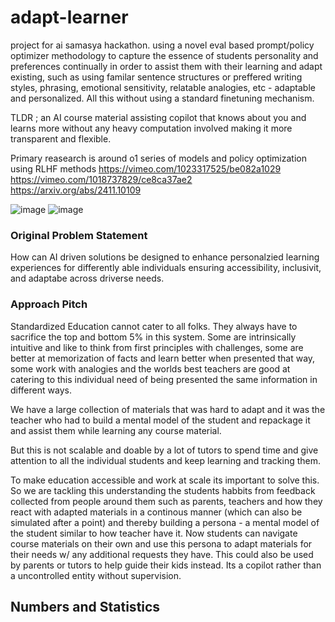 # adapt-learner
project for ai samasya hackathon. using a novel eval based prompt/policy optimizer methodology to capture the essence of students personality and preferences continually in order to assist them with their learning and adapt existing, such as using familar sentence structures or preffered writing styles, phrasing, emotional sensitivity, relatable analogies, etc - adaptable and personalized. All this without using a standard finetuning mechanism.

TLDR ; an AI course material assisting copilot that knows about you and learns more without any heavy computation involved making it more transparent and flexible.

Primary reasearch is around o1 series of models and policy optimization using RLHF methods
https://vimeo.com/1023317525/be082a1029 
https://vimeo.com/1018737829/ce8ca37ae2  
https://arxiv.org/abs/2411.10109  

![image](https://github.com/user-attachments/assets/98611d4e-2e08-468d-8be1-603f8bf4ffd6)
![image](https://github.com/user-attachments/assets/00472c6b-8bdc-45d5-a9ab-02f074edba3b)


### Original Problem Statement
How can AI driven solutions be designed to enhance personalzied learning experiences for differently able individuals ensuring accessibility, inclusivit, and adaptabe across driverse needs.

### Approach Pitch
Standardized Education cannot cater to all folks. They always have to sacrifice the top and bottom 5% in this system. Some are intrinsically intuitive and like to think from first principles with challenges, some are better at memorization of facts and learn better when presented that way, some work with analogies and the worlds best teachers are good at catering to this individual need of being presented the same information in different ways.

We have a large collection of materials that was hard to adapt and it was the teacher who had to build a mental model of the student and repackage it and assist them while learning any course material.

But this is not scalable and doable by a lot of tutors to spend time and give attention to all the individual students and keep learning and tracking them.

To make education accessible and work at scale its important to solve this. So we are tackling this understanding the students habbits from feedback collected from people around them such as parents, teachers and how they react with adapted materials in a continous manner (which can also be simulated after a point) and thereby building a persona - a mental model of the student similar to how teacher have it. Now students can navigate course materials on their own and use this persona to adapt materials for their needs w/ any additional requests they have. This could also be used by parents or tutors to help guide their kids instead. Its a copilot rather than a uncontrolled entity without supervision.

## Numbers and Statistics
